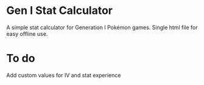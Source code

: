 # Gen I Stat Calculator

A simple stat calculator for Generation I Pokémon games. Single html file for easy offline use.

# To do

Add custom values for IV and stat experience
